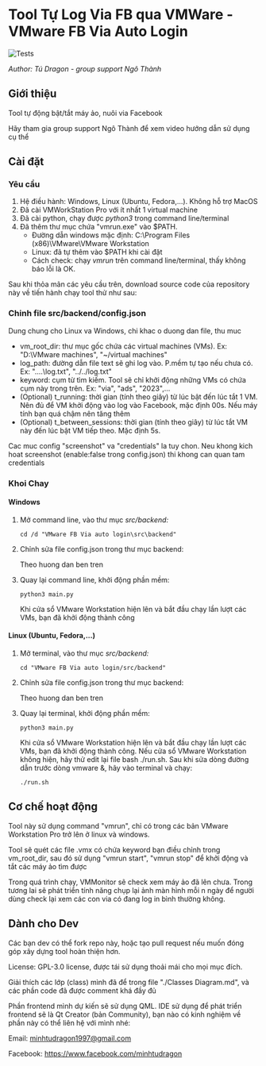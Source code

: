 # Tool Tự Log Via FB qua VMWare - VMware FB Via Auto Login
![Tests](https://github.com/tudragon154203/VMware-FB-Via-auto-login/actions/workflows/master.yml/badge.svg)

*Author: Tú Dragon - group support Ngô Thành*

## Giới thiệu

Tool tự động bật/tắt máy ảo, nuôi via Facebook

Hãy tham gia group support Ngô Thành để xem video hướng dẫn sử dụng cụ thể

## Cài đặt

### Yêu cầu

1. Hệ điều hành: Windows, Linux (Ubuntu, Fedora,...). Không hỗ trợ MacOS
2. Đã cài VMWorkStation Pro với ít nhất 1 virtual machine
3. Đã cài python, chạy được *python3* trong command line/terminal
4. Đã thêm thư mục chứa "vmrun.exe" vào $PATH.
   * Đường dẫn windows mặc định: C:\Program Files (x86)\VMware\VMware Workstation
   * Linux: đã tự thêm vào $PATH khi cài đặt
   * Cách check: chạy *vmrun* trên command line/terminal, thấy không báo lỗi là OK.

Sau khi thỏa mãn các yêu cầu trên, download source code của repository này về tiến hành chạy tool thử như sau:

### Chinh file src/backend/config.json
Dung chung cho Linux va Windows, chi khac o duong dan file, thu muc

   * vm_root_dir: thư mục gốc chứa các virtual machines (VMs). Ex: "D:\VMware machines", "~/virtual machines"
   * log_path: đường dẫn file text sẽ ghi log vào. P.mềm tự tạo nếu chưa có. Ex: "..\..\log.txt", "../../log.txt"
   * keyword: cụm từ tìm kiếm. Tool sẽ chỉ khởi động những VMs có chứa cụm này trong trên. Ex: "via", "ads", "2023",...
   * (Optional) t_running: thời gian (tính theo giây) từ lúc bật đến lúc tắt 1 VM. Nên đủ để VM khởi động vào log vào Facebook, mặc định 00s. Nếu máy tính bạn quá chậm nên tăng thêm
   * (Optional) t_between_sessions: thời gian (tính theo giây) từ lúc tắt VM này đến lúc bật VM tiếp theo. Mặc định 5s.

   Cac muc config "screenshot" va "credentials" la tuy chon. Neu khong kich hoat screenshot (enable:false trong config.json) thi khong can quan tam credentials

### Khoi Chay
#### Windows

1. Mở command line, vào thư mục *src/backend:*

   ```
   cd /d "VMware FB Via auto login\src\backend"
   ```
2. Chỉnh sửa file config.json trong thư mục backend:

   Theo huong dan ben tren
   
3. Quay lại command line, khởi động phần mềm:

   ```
   python3 main.py
   ```

   Khi cửa sổ VMware Workstation hiện lên và bắt đầu chạy lần lượt các VMs, bạn đã khởi động thành công

#### Linux (Ubuntu, Fedora,...)

1. Mở terminal, vào thư mục *src/backend:*

   ```
   cd "VMware FB Via auto login/src/backend"
   ```
2. Chỉnh sửa file config.json trong thư mục backend:

   Theo huong dan ben tren

   
3. Quay lại terminal, khởi động phần mềm:

   ```
   python3 main.py
   ```

   Khi cửa sổ VMware Workstation hiện lên và bắt đầu chạy lần lượt các VMs, bạn đã khởi động thành công.
   Nếu cửa sổ VMware Workstation không hiện, hãy thử edit lại file bash ./run.sh. Sau khi sửa dòng đường dẫn trước dòng vmware &, hãy vào terminal và chạy:

   ```
   ./run.sh
   ```

## Cơ chế hoạt động

Tool này sử dụng command "vmrun", chỉ có trong các bản VMware Workstation Pro trở lên ở linux và windows.

Tool sẽ quét các file .vmx có chứa keyword bạn điều chỉnh trong vm_root_dir, sau đó sử dụng "vmrun start", "vmrun stop" để khởi động và tắt các máy ảo tìm được

Trong quá trình chạy, VMMonitor sẽ check xem máy ảo đã lên chưa. Trong tương lai sẽ phát triển tính năng chụp lại ảnh màn hình mỗi n ngày để người dùng check lại xem các con via có đang log in bình thường không.

## Dành cho Dev

Các bạn dev có thể fork repo này, hoặc tạo pull request nếu muốn đóng góp xây dựng tool hoàn thiện hơn.

License: GPL-3.0 license, được tái sử dụng thoải mái cho mọi mục đích.

Giải thích các lớp (class) mình đã để trong file "./Classes Diagram.md", và các phần code đã được comment khá đầy đủ

Phần frontend mình dự kiến sẽ sử dụng QML. IDE sử dụng để phát triển frontend sẽ là Qt Creator (bản Community), bạn nào có kinh nghiệm về phần này có thể liên hệ với mình nhé:

Email: minhtudragon1997@gmail.com

Facebook: https://www.facebook.com/minhtudragon
